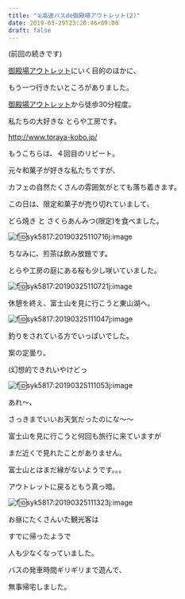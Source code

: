 ```yaml
---
title: "②高速バスde御殿場アウトレット(2)"
date: 2019-03-29T23:20:46+09:00
draft: false
---
```


(前回の続きです)

[御殿場アウトレット](http://d.hatena.ne.jp/keyword/%B8%E6%C5%C2%BE%EC%A5%A2%A5%A6%A5%C8%A5%EC%A5%C3%A5%C8)にいく目的のほかに、

もう一つ行きたいところがありました。

[御殿場アウトレット](http://d.hatena.ne.jp/keyword/%B8%E6%C5%C2%BE%EC%A5%A2%A5%A6%A5%C8%A5%EC%A5%C3%A5%C8)から徒歩30分程度。 &nbsp;

私たちの大好きな とらや工房です。

http://www.toraya-kobo.jp/

もうこちらは、４回目のリピート。

元々和菓子が好きな私たちですが、

カフェの自然たくさんの雰囲気がとても落ち着きます。

この日は、限定和菓子が売り切れていまして、

どら焼き と さくらあんみつ(限定)を食べました。

![f:id:syk5817:20190325110716j:image](https://cdn-ak.f.st-hatena.com/images/fotolife/s/syk5817/20190325/20190325110716.jpg "f:id:syk5817:20190325110716j:image")

ちなみに、煎茶は飲み放題です。

とらや工房の庭にある桜も少し咲いていました。

![f:id:syk5817:20190325110721j:image](https://cdn-ak.f.st-hatena.com/images/fotolife/s/syk5817/20190325/20190325110721.jpg "f:id:syk5817:20190325110721j:image")

休憩を終え、富士山を見に行こうと東山湖へ。

![f:id:syk5817:20190325111047j:image](https://cdn-ak.f.st-hatena.com/images/fotolife/s/syk5817/20190325/20190325111047.jpg "f:id:syk5817:20190325111047j:image")

釣りをされている方でいっぱいでした。

案の定曇り。

(幻想的できれいやけどっ

![f:id:syk5817:20190325111053j:image](https://cdn-ak.f.st-hatena.com/images/fotolife/s/syk5817/20190325/20190325111053.jpg "f:id:syk5817:20190325111053j:image")

あれ〜、

さっきまでいいお天気だったのにな〜〜

富士山を見に行こうと何回も旅行に来ていますが

まだ近くで見れたことがありません。

富士山とはまだ縁がないようです。。。

アウトレットに戻るともう真っ暗。

![f:id:syk5817:20190325111323j:image](https://cdn-ak.f.st-hatena.com/images/fotolife/s/syk5817/20190325/20190325111323.jpg "f:id:syk5817:20190325111323j:image")

お昼にたくさんいた観光客は

すでに帰ったようで

人も少なくなっていました。&nbsp;

バスの発車時間ギリギリまで遊んで、

無事帰宅しました。


